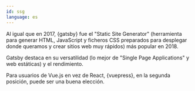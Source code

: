 ```yaml
---
id: ssg  
language: es
---
```


Al igual que en 2017, {gatsby} fue el "Static Site Generator" (herramienta para generar HTML, JavaScript y ficheros CSS preparados para desplegar donde queramos y crear sitios web muy rápidos) más popular en 2018.

Gatsby destaca en su versatilidad (lo mejor de "Single Page Applications" y web estáticas) y el rendimiento.

Para usuarios de Vue.js en vez de React, {vuepress}, en la segunda posición, puede ser una buena elección.
